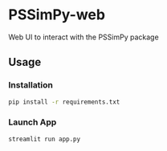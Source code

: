 # PSSimPy-web
Web UI to interact with the PSSimPy package

## Usage
### Installation
```bash
pip install -r requirements.txt
```

### Launch App
```bash
streamlit run app.py
```